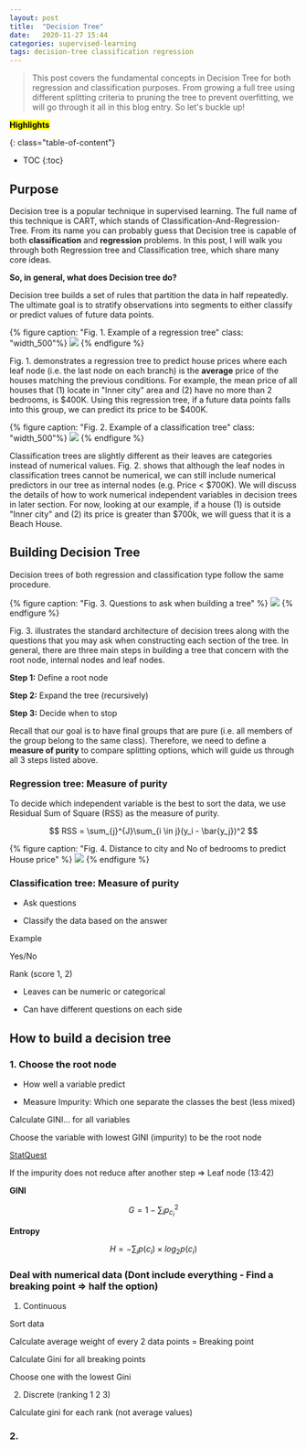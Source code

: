 ```yaml
---
layout: post
title:  "Decision Tree"
date:   2020-11-27 15:44
categories: supervised-learning
tags: decision-tree classification regression
---
```


> This post covers the fundamental concepts in Decision Tree for both regression and classification purposes. From growing a full tree using different splitting criteria to pruning the tree to prevent overfitting, we will go through it all in this blog entry. So let's buckle up!

<!--more-->

<mark><b>Highlights</b></mark> 

{: class="table-of-content"}
* TOC
{:toc}


## Purpose

Decision tree is a popular technique in supervised learning. The full name of this technique is CART, which stands of Classification-And-Regression-Tree. From its name you can probably guess that Decision tree is capable of both __classification__ and __regression__ problems. In this post, I will walk you through both Regression tree and Classification tree, which share many core ideas.

__So, in general, what does Decision tree do?__

Decision tree builds a set of rules that partition the data in half repeatedly. The ultimate goal is to stratify observations into segments to either classify or predict values of future data points.

{% figure caption: "Fig. 1. Example of a regression tree" class: "width_500"%}
![]({{'/assets/images/decision-tree-reg.png'}})
{% endfigure %}

Fig. 1. demonstrates a regression tree to predict house prices where each leaf node (i.e. the last node on each branch) is the __average__ price of the houses matching the previous conditions. For example, the mean price of all houses that (1) locate in "Inner city" area and (2) have no more than 2 bedrooms, is $400K. Using this regression tree, if a future data points falls into this group, we can predict its price to be $400K.   

{% figure caption: "Fig. 2. Example of a classification tree" class: "width_500"%}
![]({{'/assets/images/decision-tree-classification.png'}})
{% endfigure %}

Classification trees are slightly different as their leaves are categories instead of numerical values. Fig. 2. shows that although the leaf nodes in classification trees cannot be numerical, we can still include numerical predictors in our tree as internal nodes (e.g. Price < $700K). We will discuss the details of how to work numerical independent variables in decision trees in later section. For now, looking at our example, if a house (1) is outside "Inner city" and (2) its price is greater than $700k, we will guess that it is a Beach House.

## Building Decision Tree

Decision trees of both regression and classification type follow the same procedure.

{% figure caption: "Fig. 3. Questions to ask when building a tree" %}
![]({{'/assets/images/decision-tree-question.png'}})
{% endfigure %}

Fig. 3. illustrates the standard architecture of decision trees along with the questions that you may ask when constructing each section of the tree. In general, there are three main steps in building a tree that concern with the root node, internal nodes and leaf nodes.

__Step 1:__ Define a root node

__Step 2:__ Expand the tree (recursively)

__Step 3:__ Decide when to stop

Recall that our goal is to have final groups that are pure (i.e. all members of the group belong to the same class). Therefore, we need to define a __measure of purity__ to compare splitting options, which will guide us through all 3 steps listed above.

### Regression tree: Measure of purity

To decide which independent variable is the best to sort the data, we use Residual Sum of Square (RSS) as the measure of purity.

$$
RSS = \sum_{j}^{J}\sum_{i \in j}(y_i - \bar{y_j})^2
$$


{% figure caption: "Fig. 4. Distance to city and No of bedrooms to predict House price" %}
![]({{'/assets/images/decision-tree-boundary.png'}})
{% endfigure %}

### Classification tree: Measure of purity



* Ask questions

* Classify the data based on the answer

Example

Yes/No

Rank (score 1, 2)

- Leaves can be numeric or categorical

- Can have different questions on each side


## How to build a decision tree

### 1. Choose the root node

- How well a variable predict

- Measure Impurity: Which one separate the classes the best (less mixed)

Calculate GINI... for all variables

Choose the variable with lowest GINI (impurity) to be the root node

[StatQuest](https://www.youtube.com/watch?v=7VeUPuFGJHk&t=1s)

If the impurity does not reduce after another step => Leaf node (13:42)

__GINI__

$$
G = 1 - \sum_{i} p_{c_i} ^{2}
$$

__Entropy__

$$
H = - \sum_{i}p(c_i) \times log_{2}p(c_i)
$$





### Deal with numerical data (Dont include everything - Find a breaking point => half the option)

1. Continuous

Sort data

Calculate average weight of every 2 data points = Breaking point

Calculate Gini for all breaking points

Choose one with the lowest Gini


2. Discrete (ranking 1 2 3)

Calculate gini for each rank (not average values)



### 2. 

